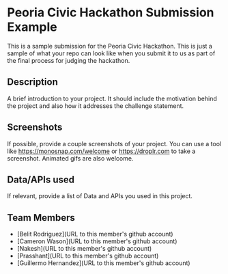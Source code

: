 # Peoria Civic Hackathon Submission Example

This is a sample submission for the Peoria Civic Hackathon. This is just a sample of what your repo can look like when you submit it
to us as part of the final process for judging the hackathon.

## Description

A brief introduction to your project. It should include the motivation behind the project and also how it addresses the challenge statement.

## Screenshots

If possible, provide a couple screenshots of your project. You can use a tool like https://monosnap.com/welcome or https://droplr.com to take a screenshot. Animated gifs are also welcome.

## Data/APIs used

If relevant, provide a list of Data and APIs you used in this project.

## Team Members

+ [Belit Rodriguez](URL to this member's github account)
+ [Cameron Wason](URL to this member's github account)
+ [Nakesh](URL to this member's github account)
+ [Prasshant](URL to this member's github account)
+ [Guillermo Hernandez](URL to this member's github account)
